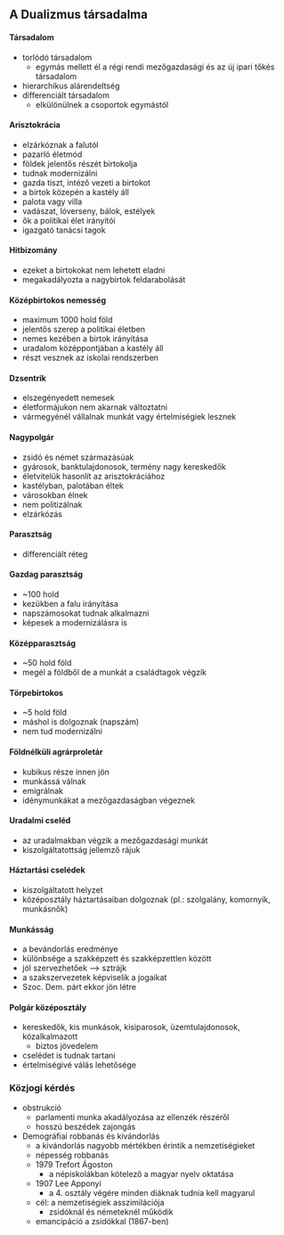 ## A Dualizmus társadalma
#### Társadalom
- torlódó társadalom
	- egymás mellett él a régi rendi mezőgazdasági és az új ipari tőkés társadalom
- hierarchikus alárendeltség
- differenciált társadalom
	- elkülönülnek a csoportok egymástól
#### Arisztokrácia
- elzárkóznak a falutól
- pazarló életmód
- földek jelentős részét birtokolja
- tudnak modernizálni
- gazda tiszt, intéző vezeti a birtokot
- a birtok közepén a kastély áll
- palota vagy villa
- vadászat, lóverseny, bálok, estélyek
- ők a politikai élet irányítói
- igazgató tanácsi tagok
#### Hitbizomány
- ezeket a birtokokat nem lehetett eladni
- megakadályozta a nagybirtok feldarabolását
#### Középbirtokos nemesség
- maximum 1000 hold föld
- jelentős szerep a politikai életben
- nemes kezében a birtok irányítása
- uradalom középpontjában a kastély áll
- részt vesznek az iskolai rendszerben
#### Dzsentrik
- elszegényedett nemesek
- életformájukon nem akarnak változtatni
- vármegyénél vállalnak munkát vagy értelmiségiek lesznek
#### Nagypolgár
- zsidó és német származásúak
- gyárosok, banktulajdonosok, termény nagy kereskedők
- életvitelük hasonlít az arisztokráciához
- kastélyban, palotában éltek
- városokban élnek
- nem politizálnak
- elzárkózás
#### Parasztság
- differenciált réteg
#### Gazdag parasztság
- ~100 hold
- kezükben a falu irányítása
- napszámosokat tudnak alkalmazni
- képesek a modernizálásra is
#### Középparasztság
- ~50 hold föld
- megél a földből de a munkát a családtagok végzik
#### Törpebirtokos
- ~5 hold föld
- máshol is dolgoznak (napszám)
- nem tud modernizálni
#### Földnélküli agrárproletár
- kubikus része innen jön
- munkássá válnak
- emigrálnak
- idénymunkákat a mezőgazdaságban végeznek
#### Uradalmi cseléd
- az uradalmakban végzik a mezőgazdasági munkát
- kiszolgáltatottság jellemző rájuk
#### Háztartási cselédek
- kiszolgáltatott helyzet
- középosztály háztartásaiban dolgoznak (pl.: szolgalány, komornyik, munkásnők)
#### Munkásság
- a bevándorlás eredménye
- különbsége a szakképzett és szakképzettlen között
- jól szervezhetőek --> sztrájk
- a szakszervezetek képviselik a jogaikat
- Szoc. Dem. párt ekkor jön létre
#### Polgár középosztály
- kereskedők, kis munkások, kisiparosok, üzemtulajdonosok, közalkalmazott
	- biztos jövedelem
- cselédet is tudnak tartani
- értelmiségivé válás lehetősége
### Közjogi kérdés
- obstrukció
	- parlamenti munka akadályozása az ellenzék részéről
	- hosszú beszédek zajongás
- Demográfiai robbanás és kivándorlás
	- a kivándorlás nagyobb mértékben érintik a nemzetiségieket
	- népesség robbanás
	- 1979 Trefort Ágoston
		- a népiskolákban kötelező a magyar nyelv oktatása
	- 1907 Lee Apponyi
		- a 4. osztály végére minden diáknak tudnia kell magyarul
	- cél: a nemzetiségiek asszimilációja
		- zsidóknál és németeknél működik
	- emancipáció a zsidókkal (1867-ben)